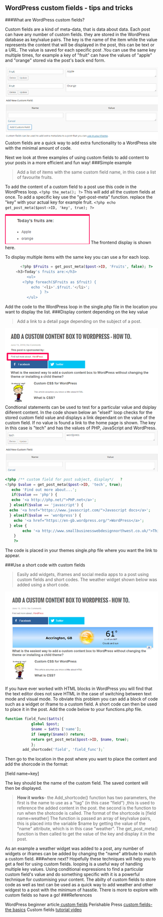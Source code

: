 ## WordPress custom fields - tips and tricks
###What are WordPress custom fields?

Custom fields are a kind of meta-data, that is data about data. Each post can have any number of custom fields. they are stored in the WordPress database as key/value pairs. The key is the name of the item while the value represents the content that will be displayed in the post, this can be text or a URL. The value is saved for each specific post .You can use the same key multiple times, for example a key of "fruit" can have the values of "apple" and "orange" stored via the post's back end form.

![ admin ](https://raw.githubusercontent.com/geoffwhittaker/wordpress-custom-fields/master/custom-fields.png)
Custom fields are a quick way to add extra functionality to a WordPress site with the minimal amount of code.

Next we look at three examples of using custom fields to add content to your posts in a more efficient and fun way!
###Simple example
>Add a list of items with the same custom field name, in this case a list of favourite fruits.

To add the content of a custom field to a post use this code in the WordPress loop.
`<?php the_meta(); ?>`
This will add all the custom fields at once.
To add a specific key use the "get-post-meta" function. replace the "key" with your actual key for example fruit.
`<?php echo get_post_meta($post->ID, 'key', true); ?>`

![Fruits display](https://raw.githubusercontent.com/geoffwhittaker/wordpress-custom-fields/master/fruits_display.png)
The frontend display is shown here.

To display multiple items with the same key you can use a for each loop.
```php
       <?php $Fruits = get_post_meta($post->ID, 'Fruits', false); ?>
	 <h3>Today's fruits are:</h3>
          <ul>
		<?php foreach($Fruits as $fruit) {
			echo '<li>'.$fruit.'</li>';
	         	} ?>
          </ul>
 ```     
Add the code to the WordPress loop in the single.php file in the location you want to display the list.
###Display content depending on the key value
>Add a link to a detail page depending  on the subject of a post.

![Custom field for post subject](https://raw.githubusercontent.com/geoffwhittaker/wordpress-custom-fields/master/post_subject.png)
Condtional statements can be used to test for a particular value and dsiplay diiferent content. In the code shown below an "elseif" loop checks for the stored custom field value and displays a link dependant on  the value of the custom field. If no value is found a link to the home page is shown.
The key in this case is "tech" and has the values of PHP, JavaScript and WordPress.
![ back end custom field entry](https://raw.githubusercontent.com/geoffwhittaker/wordpress-custom-fields/master/back-end-tech-field.png)
```php
<?php /** custom field for post subject, display*/   ?
<?php $value = get_post_meta($post->ID, 'tech', true); 
   echo 'Find out more about...';
   if($value == 'php') { 
   echo '<a http://php.net/">PHP.net</a>'; 
  } elseif($value == 'javascript') { 
  echo '<a href="https://www.javascript.com/">Javascript docs</a>'; 
  } elseif($value == 'wordpress') { 
 	echo '<a href="https://en-gb.wordpress.org/">WordPress</a>'; 
  } else { 
    	echo '<a http://www.smallbusinesswebdesignnorthwest.co.uk/">This site</a>'; 
 	} 
	?> 
```

The code is placed in your themes single.php file where you want the link to appear. 

###Use a short code with custom fields
>Easily add widgets, iframes and social media apps to a post using custom fields and short codes. The weather widget shown below was added using a short code.

![Weather app](https://raw.githubusercontent.com/geoffwhittaker/wordpress-custom-fields/master/weather_app.png)

If you have ever worked with HTML blocks in WordPress you will find that the text editor does not save HTML in the case of switching between text mode and visual mode. To obviate this problem you can add a block of code such as a widget or iframe to a custom field. A short code can then be used to place it in the post.
 Add the code below to your functions.php file.
 
```php
function field_func($atts){
			global $post;
			$name = $atts ['name'];
			if (empty($name)) return;
			return get_post_meta($post->ID, $name, true);
			};
        add_shortcode('field', 'field_func');`
```
        
 Then go to the location in the post where you want to place the content and add the shorcode in the format:
 
 [field name=key]
 
 
The key should be the name of the custom field. The saved content will then be displayed.
>**How it works**- the Add_shortcode() function has two parameters, the first is the name to use as a "tag" (in this case "field") ,this is used to reference the added content in the post. the second is the function to run when the shotcode is called. The format of the shortcode is  [field name=weather]
The  function is passed an array of key/value pairs, this is placed into the variable $name by getting the value of the "name" attribute, which is in this case "weather".
The get_post_meta() function is then called to get the value of the key and display it in the post.

As an example a weather widget was added to a post, any number of widgets or iframes can be added by changing the "name" attrbute to match a custom field.
###where next?
Hopefully these techniques will help you to get a feel for using custom fields. looping is a useful way of handling multiple key values. 
Using conditional expressions to find a particular custom field's value and do something specific with it is a powerful technique for customising your content.
The abilty of custom fields to store code as well as text can be used as a quick way to add weather and other widgest to a post with the  minimum of hasstle. There is more to explore with custom fields so have a go!
###References

WordPress beginner article[ custom fields](https://github.com/geoffwhittaker/wordpress-custom-fields/blob/master/custom-fields.png)
Perishable Press [custom fields- the basics](https://perishablepress.com/wordpress-custom-fields-tutorial/)
Custom fields [tutorial video](https://www.youtube.com/watch?v=UBMFOQWD0vw)
